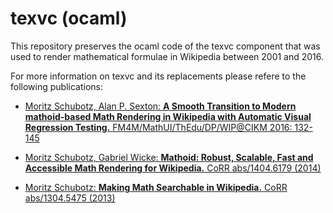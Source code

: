 # texvc (ocaml)

This repository preserves the ocaml code of the texvc component that was used to render mathematical formulae in Wikipedia between 2001 and 2016.

For more information on texvc and its replacements please refere to the following publications:

* [Moritz Schubotz, Alan P. Sexton:
<b>A Smooth Transition to Modern mathoid-based Math Rendering in Wikipedia with Automatic Visual Regression Testing.</b> FM4M/MathUI/ThEdu/DP/WIP@CIKM 2016: 132-145](https://dblp.org/rec/html/conf/cikm/SchubotzS16)

* [Moritz Schubotz, Gabriel Wicke:
<b>Mathoid: Robust, Scalable, Fast and Accessible Math Rendering for Wikipedia.</b> CoRR abs/1404.6179 (2014)](https://dblp.org/rec/html/journals/corr/SchubotzW14)

* [Moritz Schubotz:
<b>Making Math Searchable in Wikipedia.</b> CoRR abs/1304.5475 (2013)](https://dblp.org/rec/journals/corr/abs-1304-5475)

